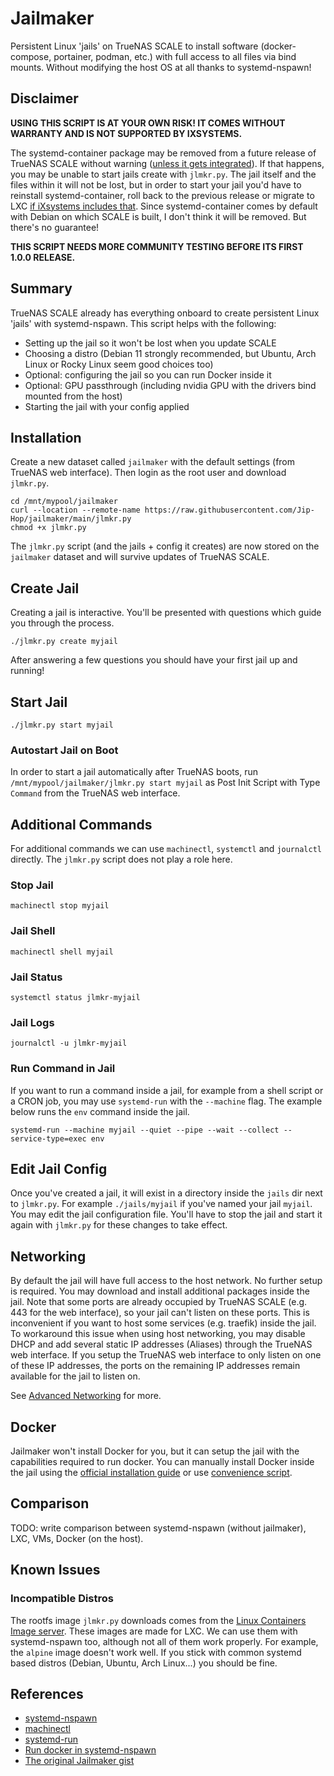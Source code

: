 # Jailmaker

Persistent Linux 'jails' on TrueNAS SCALE to install software (docker-compose, portainer, podman, etc.) with full access to all files via bind mounts. Without modifying the host OS at all thanks to systemd-nspawn! 

## Disclaimer

**USING THIS SCRIPT IS AT YOUR OWN RISK! IT COMES WITHOUT WARRANTY AND IS NOT SUPPORTED BY IXSYSTEMS.**

The systemd-container package may be removed from a future release of TrueNAS SCALE without warning ([unless it gets integrated](https://ixsystems.atlassian.net/browse/NAS-119787)). If that happens, you may be unable to start jails create with `jlmkr.py`. The jail itself and the files within it will not be lost, but in order to start your jail you'd have to reinstall systemd-container, roll back to the previous release or migrate to LXC [if iXsystems includes that](https://ixsystems.atlassian.net/browse/NAS-114193?focusedCommentId=175214). Since systemd-container comes by default with Debian on which SCALE is built, I don't think it will be removed. But there's no guarantee!

**THIS SCRIPT NEEDS MORE COMMUNITY TESTING BEFORE ITS FIRST 1.0.0 RELEASE.**

## Summary

TrueNAS SCALE already has everything onboard to create persistent Linux 'jails' with systemd-nspawn. This script helps with the following:

- Setting up the jail so it won't be lost when you update SCALE
- Choosing a distro (Debian 11 strongly recommended, but Ubuntu, Arch Linux or Rocky Linux seem good choices too)
- Optional: configuring the jail so you can run Docker inside it
- Optional: GPU passthrough (including nvidia GPU with the drivers bind mounted from the host)
- Starting the jail with your config applied

## Installation

Create a new dataset called `jailmaker` with the default settings (from TrueNAS web interface). Then login as the root user and download `jlmkr.py`.

```shell
cd /mnt/mypool/jailmaker
curl --location --remote-name https://raw.githubusercontent.com/Jip-Hop/jailmaker/main/jlmkr.py
chmod +x jlmkr.py
```

The `jlmkr.py` script (and the jails + config it creates) are now stored on the `jailmaker` dataset and will survive updates of TrueNAS SCALE.

## Create Jail

Creating a jail is interactive. You'll be presented with questions which guide you through the process.

```shell
./jlmkr.py create myjail
```

After answering a few questions you should have your first jail up and running!

## Start Jail

```shell
./jlmkr.py start myjail
```

### Autostart Jail on Boot

In order to start a jail automatically after TrueNAS boots, run `/mnt/mypool/jailmaker/jlmkr.py start myjail` as Post Init Script with Type `Command` from the TrueNAS web interface.

## Additional Commands

For additional commands we can use `machinectl`, `systemctl` and `journalctl` directly. The `jlmkr.py` script does not play a role here.

### Stop Jail

```shell
machinectl stop myjail
```

### Jail Shell

```shell
machinectl shell myjail
```

### Jail Status

```shell
systemctl status jlmkr-myjail
```

### Jail Logs

```shell
journalctl -u jlmkr-myjail
```

### Run Command in Jail

If you want to run a command inside a jail, for example from a shell script or a CRON job, you may use `systemd-run` with the `--machine` flag. The example below runs the `env` command inside the jail.

```
systemd-run --machine myjail --quiet --pipe --wait --collect --service-type=exec env
```

## Edit Jail Config

Once you've created a jail, it will exist in a directory inside the `jails` dir next to `jlmkr.py`. For example `./jails/myjail` if you've named your jail `myjail`. You may edit the jail configuration file. You'll have to stop the jail and start it again with `jlmkr.py` for these changes to take effect.

## Networking

By default the jail will have full access to the host network. No further setup is required. You may download and install additional packages inside the jail. Note that some ports are already occupied by TrueNAS SCALE (e.g. 443 for the web interface), so your jail can't listen on these ports. This is inconvenient if you want to host some services (e.g. traefik) inside the jail. To workaround this issue when using host networking, you may disable DHCP and add several static IP addresses (Aliases) through the TrueNAS web interface. If you setup the TrueNAS web interface to only listen on one of these IP addresses, the ports on the remaining IP addresses remain available for the jail to listen on.

See [Advanced Networking](./NETWORKING.md) for more.

## Docker

Jailmaker won't install Docker for you, but it can setup the jail with the capabilities required to run docker. You can manually install Docker inside the jail using the [official installation guide](https://docs.docker.com/engine/install/#server) or use [convenience script](https://get.docker.com).

## Comparison

TODO: write comparison between systemd-nspawn (without jailmaker), LXC, VMs, Docker (on the host).

## Known Issues

### Incompatible Distros

The rootfs image `jlmkr.py` downloads comes from the [Linux Containers Image server](https://images.linuxcontainers.org). These images are made for LXC. We can use them with systemd-nspawn too, although not all of them work properly. For example, the `alpine` image doesn't work well. If you stick with common systemd based distros (Debian, Ubuntu, Arch Linux...) you should be fine.

## References

- [systemd-nspawn](https://manpages.debian.org/bullseye/systemd-container/systemd-nspawn.1.en.html)
- [machinectl](https://manpages.debian.org/bullseye/systemd-container/machinectl.1.en.html)
- [systemd-run](https://manpages.debian.org/bullseye/systemd/systemd-run.1.en.html)
- [Run docker in systemd-nspawn](https://wiki.archlinux.org/title/systemd-nspawn#Run_docker_in_systemd-nspawn)
- [The original Jailmaker gist](https://gist.github.com/Jip-Hop/4704ba4aa87c99f342b2846ed7885a5d)